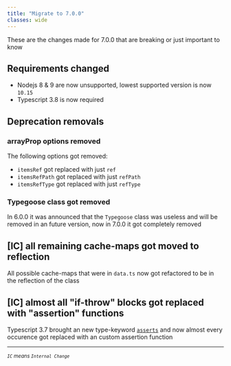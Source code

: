 ```yaml
---
title: "Migrate to 7.0.0"
classes: wide
---
```


These are the changes made for 7.0.0 that are breaking or just important to know

## Requirements changed

- Nodejs 8 & 9 are now unsupported, lowest supported version is now `10.15`
- Typescript 3.8 is now required

## Deprecation removals

### arrayProp options removed

The following options got removed:
- `itemsRef` got replaced with just `ref`
- `itemsRefPath` got replaced with just `refPath`
- `itemsRefType` got replaced with just `refType`

### Typegoose class got removed

In 6.0.0 it was announced that the `Typegoose` class was useless and will be removed in an future version, now in 7.0.0 it got completely removed

## [IC] all remaining cache-maps got moved to reflection

All possible cache-maps that were in `data.ts` now got refactored to be in the reflection of the class

## [IC] almost all "if-throw" blocks got replaced with "assertion" functions

Typescript 3.7 brought an new type-keyword [`asserts`](https://devblogs.microsoft.com/typescript/announcing-typescript-3-7/#assertion-functions) and now almost every occurence got replaced with an custom assertion function

---

<sub>*`IC` means `Internal Change`*</sub>
